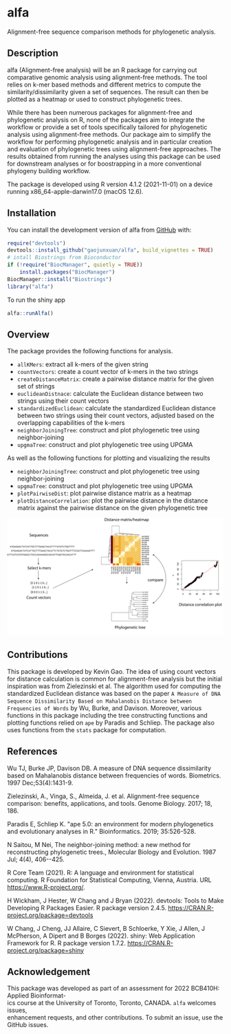 # alfa

Alignment-free sequence comparison methods for phylogenetic analysis.

## Description

alfa (Alignment-free analysis) will be an R package for carrying out comparative genomic analysis using alignment-free methods. The tool relies on k-mer based methods and different metrics to compute the similarity/dissimilarity given a set of sequences. The result can then be plotted as a heatmap or used to construct phylogenetic trees.

While there has been numerous packages for alignment-free and phylogenetic analysis on R, none of the packages aim to integrate the workflow or provide a set of tools specifically tailored for phylogenetic analysis using alignment-free methods. Our package aim to simplify the workflow for performing phylogenetic analysis and in particular creation and evaluation of phylogenetic trees using alignment-free approaches. The results obtained from running the analyses using this package can be used for downstream analyses or for boostrapping in a more conventional phylogeny building workflow.

The package is developed using R version 4.1.2 (2021-11-01) on a device running x86_64-apple-darwin17.0 (macOS 12.6).

## Installation

You can install the development version of alfa from [GitHub](https://github.com/) with:

``` r
require("devtools")
devtools::install_github("gaojunxuan/alfa", build_vignettes = TRUE)
# intall Biostrings from Bioconductor
if (!require("BiocManager", quietly = TRUE))
    install.packages("BiocManager")
BiocManager::install("Biostrings")
library("alfa")
```

To run the shiny app
``` r
alfa::runAlfa()
```

## Overview

The package provides the following functions for analysis.

-   `allKMers`: extract all k-mers of the given string
-   `countVectors`: create a count vector of k-mers in the two strings
-   `createDistanceMatrix`: create a pairwise distance matrix for the given set of strings
-   `euclideanDistnace`: calculate the Euclidean distance between two strings using their count vectors
-   `standardizedEuclidean`: calculate the standardized Euclidean distance between two strings using their count vectors, adjusted based on the overlapping capabilities of the k-mers
-   `neighborJoiningTree`: construct and plot phylogenetic tree using neighbor-joining
-   `upgmaTree`: construct and plot phylogenetic tree using UPGMA

As well as the following functions for plotting and visualizing the results

-   `neighborJoiningTree`: construct and plot phylogenetic tree using neighbor-joining
-   `upgmaTree`: construct and plot phylogenetic tree using UPGMA
-   `plotPairwiseDist`: plot pairwise distance matrix as a heatmap
-   `plotDistanceCorrelation`: plot the pairwise distance in the distance matrix against the pairwise distance on the given phylogenetic tree

![](inst/extdata/alfa-graphic-abstract.png)

## Contributions

This package is developed by Kevin Gao. The idea of using count vectors for distance calculation is common for alignment-free analysis but the initial inspiration was from Zielezinski et al. The algorithm used for computing the standardized Euclidean distance was based on the paper `A Measure of DNA Sequence Dissimilarity Based on Mahalanobis Distance between Frequencies of Words` by Wu, Burke, and Davison. Moreover, various functions in this package including the tree constructing functions and plotting functions relied on `ape` by Paradis and Schliep. The package also uses functions from the `stats` package for computation.

## References

Wu TJ, Burke JP, Davison DB. A measure of DNA sequence dissimilarity based on Mahalanobis distance between frequencies of words. Biometrics. 1997 Dec;53(4):1431-9.

Zielezinski, A., Vinga, S., Almeida, J. et al. Alignment-free sequence comparison: benefits, applications, and tools. Genome Biology. 2017; 18, 186.

Paradis E, Schliep K. "ape 5.0: an environment for modern phylogenetics and evolutionary analyses in R." Bioinformatics. 2019; 35:526-528.

N Saitou, M Nei, The neighbor-joining method: a new method for reconstructing phylogenetic trees., Molecular Biology and Evolution. 1987 Jul; 4(4), 406--425.

R Core Team (2021). R: A language and environment for statistical computing. R Foundation for Statistical Computing, Vienna, Austria. URL
  https://www.R-project.org/.
  
H Wickham, J Hester, W Chang and J Bryan (2022). devtools: Tools to Make Developing R Packages Easier. R package version 2.4.5.
  https://CRAN.R-project.org/package=devtools
  
W Chang, J Cheng, JJ Allaire, C Sievert, B Schloerke, Y Xie, J Allen, J McPherson, A Dipert and B Borges (2022).
  shiny: Web Application Framework for R. R package version 1.7.2. https://CRAN.R-project.org/package=shiny

## Acknowledgement

This package was developed as part of an assessment for 2022 BCB410H: Applied Bioinformat-\
ics course at the University of Toronto, Toronto, CANADA. `alfa` welcomes issues,\
enhancement requests, and other contributions. To submit an issue, use the GitHub issues.
